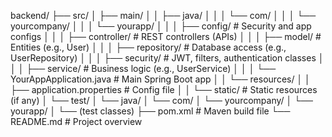 backend/
├── src/
│ ├── main/
│ │ ├── java/
│ │ │ └── com/
│ │ │ └── yourcompany/
│ │ │ └── yourapp/
│ │ │ ├── config/ # Security and app configs
│ │ │ ├── controller/ # REST controllers (APIs)
│ │ │ ├── model/ # Entities (e.g., User)
│ │ │ ├── repository/ # Database access (e.g., UserRepository)
│ │ │ ├── security/ # JWT, filters, authentication classes
│ │ │ ├── service/ # Business logic (e.g., UserService)
│ │ │ └── YourAppApplication.java # Main Spring Boot app
│ │ └── resources/
│ │ ├── application.properties # Config file
│ │ └── static/ # Static resources (if any)
│ └── test/
│ └── java/
│ └── com/
│ └── yourcompany/
│ └── yourapp/
│ └── (test classes)
├── pom.xml # Maven build file
└── README.md # Project overview
